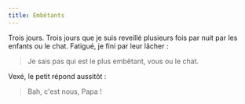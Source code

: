 ```yaml
---
title: Embêtants
---
```


Trois jours. Trois jours que je suis reveillé plusieurs fois par nuit par les
enfants ou le chat. Fatigué, je fini par leur lâcher :

> Je sais pas qui est le plus embêtant, vous ou le chat.

Vexé, le petit répond aussitôt :

> Bah, c'est nous, Papa !
